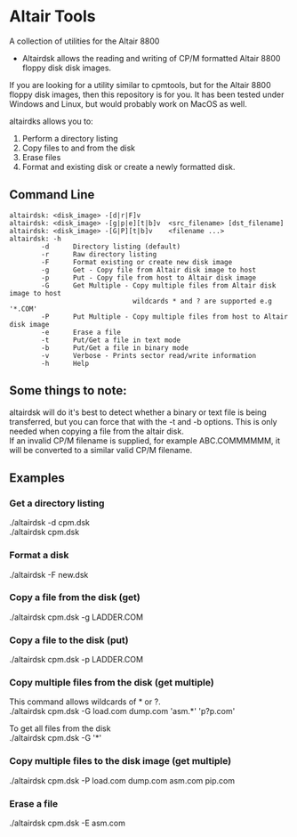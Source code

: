 # Altair Tools 

A collection of utilities for the Altair 8800

* Altairdsk allows the reading and writing of CP/M formatted Altair 8800 floppy disk disk images.

If you are looking for a utility similar to cpmtools, but for the Altair 8800 floppy disk images, then this repository is for you. 
It has been tested under Windows and Linux, but would probably work on MacOS as well.

altairdks allows you to:
  1. Perform a directory listing
  2. Copy files to and from the disk
  3. Erase files
  4. Format and existing disk or create a newly formatted disk.
  
## Command Line
```
altairdsk: <disk_image> -[d|r|F]v
altairdsk: <disk_image> -[g|p|e][t|b]v  <src_filename> [dst_filename]
altairdsk: <disk_image> -[G|P][t|b]v    <filename ...>
altairdsk: -h
        -d      Directory listing (default)
        -r      Raw directory listing    
        -F      Format existing or create new disk image
        -g      Get - Copy file from Altair disk image to host
        -p      Put - Copy file from host to Altair disk image
        -G      Get Multiple - Copy multiple files from Altair disk image to host
                               wildcards * and ? are supported e.g '*.COM'                            
        -P      Put Multiple - Copy multiple files from host to Altair disk image
        -e      Erase a file
        -t      Put/Get a file in text mode
        -b      Put/Get a file in binary mode
        -v      Verbose - Prints sector read/write information
        -h      Help
```
        
## Some things to note:
altairdsk will do it's best to detect whether a binary or text file is being transferred, but you can force that with the -t and -b options.
This is only needed when copying a file from the altair disk.<br>
If an invalid CP/M filename is supplied, for example ABC.COMMMMMM, it will be converted to a similar valid CP/M filename.

## Examples

### Get a directory listing
./altairdsk -d cpm.dsk<br>
./altairdsk cpm.dsk

### Format a disk
./altairdsk -F new.dsk

### Copy a file from the disk (get)
./altairdsk cpm.dsk -g LADDER.COM

### Copy a file to the disk (put)
./altairdsk cpm.dsk -p LADDER.COM

### Copy multiple files from the disk (get multiple)
This command allows wildcards of * or ?. <br>
./altairdsk cpm.dsk -G load.com dump.com 'asm.*' 'p?p.com'<br>

To get all files from the disk<br>
./altairdsk cpm.dsk -G '*'

### Copy multiple files to the disk image (get multiple)
./altairdsk cpm.dsk -P load.com dump.com asm.com pip.com

### Erase a file
./altairdsk cpm.dsk -E asm.com

